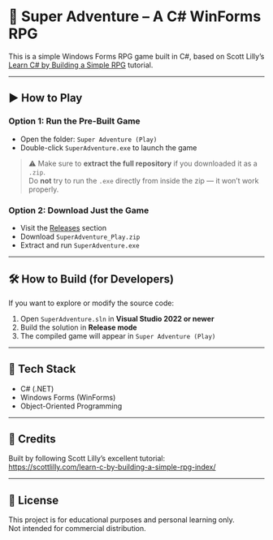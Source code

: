 ﻿# 🧙 Super Adventure – A C# WinForms RPG

This is a simple Windows Forms RPG game built in C#, based on Scott Lilly’s [Learn C# by Building a Simple RPG](https://scottlilly.com/learn-c-by-building-a-simple-rpg-index/) tutorial.

---

## ▶️ How to Play

### Option 1: Run the Pre-Built Game
- Open the folder: `Super Adventure (Play)`
- Double-click `SuperAdventure.exe` to launch the game

> ⚠️ Make sure to **extract the full repository** if you downloaded it as a `.zip`.  
> Do **not** try to run the `.exe` directly from inside the zip — it won’t work properly.

### Option 2: Download Just the Game
- Visit the [Releases](https://github.com/YOUR_USERNAME/SuperAdventure/releases) section
- Download `SuperAdventure_Play.zip`
- Extract and run `SuperAdventure.exe`

---

## 🛠 How to Build (for Developers)

If you want to explore or modify the source code:

1. Open `SuperAdventure.sln` in **Visual Studio 2022 or newer**
2. Build the solution in **Release mode**
3. The compiled game will appear in `Super Adventure (Play)`

---


## 🧰 Tech Stack

- C# (.NET)
- Windows Forms (WinForms)
- Object-Oriented Programming

---

## 📜 Credits

Built by following Scott Lilly’s excellent tutorial:  
https://scottlilly.com/learn-c-by-building-a-simple-rpg-index/

---

## 📝 License

This project is for educational purposes and personal learning only.  
Not intended for commercial distribution.

